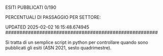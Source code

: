 ESITI PUBBLICATI 0/190 

PERCENTUALI DI PASSAGGIO PER SETTORE:

UPDATED 2025-02-02 16:15:48.674945
###################################################### 

Si tratta di un semplice script in python per controllare quando sono pubblicati gli esiti (ASN 2021, sesto quadrimestre).

